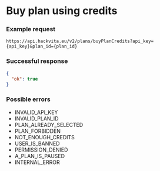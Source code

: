 # Buy plan using credits

### Example request

`https://api.hackvita.eu/v2/plans/buyPlanCredits?api_key={api_key}&plan_id={plan_id}`

### Successful response

```json
{
  "ok": true
}
```

### Possible errors

* INVALID_API_KEY
* INVALID_PLAN_ID
* PLAN_ALREADY_SELECTED
* PLAN_FORBIDDEN
* NOT_ENOUGH_CREDITS
* USER_IS_BANNED
* PERMISSION_DENIED
* A_PLAN_IS_PAUSED
* INTERNAL_ERROR